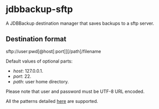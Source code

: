 # jdbbackup-sftp
A JDBBackup destination manager that saves backups to a sftp server.

## Destination format
sftp://user:pwd\[@host\[:port\]\]\[/path\]/filename

Default values of optional parts:
- *host*: 127.0.0.1.  
- *port*: 22.
- *path*: user home directory.

Please note that user and password must be UTF-8 URL encoded.

All the patterns detailed [here](https://github.com/jdbbackup/jdbbackup-core) are supported.